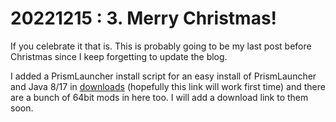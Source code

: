 # 20221215 : 3. Merry Christmas!
If you celebrate it that is. This is probably going to be my last post before Christmas since I keep forgetting to update the blog. 

I added a PrismLauncher install script for an easy install of PrismLauncher and Java 8/17 in [downloads](/zeblog/downloads/installprismlauncher.sh) (hopefully this link will work first time) and there are a bunch of 64bit mods in here too. I will add a download link to them soon.